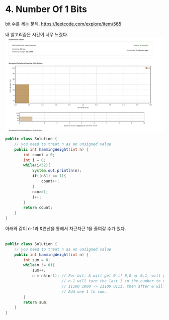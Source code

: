 # 4. Number Of 1 Bits
bit 수를 세는 문제. 
https://leetcode.com/explore/item/565

내 알고리즘은 시간이 너무 느렸다.
![Alt text](image-2.png)
```java
public class Solution {
    // you need to treat n as an unsigned value
    public int hammingWeight(int n) {
        int count = 0;
        int i = 0;
        while(i<32){
            System.out.println(n);            
            if((n&1) == 1){
                count++;
            }
            n=n>>1;
            i++;
        }
        return count;
    }
}
```
아래와 같이 n-1과 &연산을 통해서 차근차근 1을 줄여갈 수가 있다. 
```java

public class Solution {
    // you need to treat n as an unsigned value
    public int hammingWeight(int n) {
        int sum = 0;
        while(n != 0){
            sum++;
            n = n&(n-1); // For bit, & will get 0 if 0,0 or 0,1, will get 1 if 1,1
                         // n-1 will turn the last 1 in the number to 0 and the 0 after it to 1. 
                         // 11100 1000 -> 11100 0111, then after & will be 11100 0000. 
                         // Add one 1 to sum. 
        }
        return sum;
    }
}
```